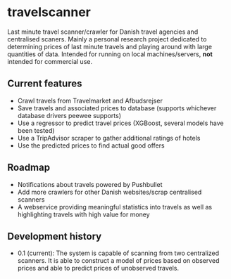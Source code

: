 # travelscanner
Last minute travel scanner/crawler for Danish travel agencies and centralised scaners. Mainly a personal research project dedicated to determining prices of last minute travels and playing around with large quantities of data. Intended for running on local machines/servers, **not** intended for commercial use.

## Current features
- Crawl travels from Travelmarket and Afbudsrejser
- Save travels and associated prices to database (supports whichever database drivers peewee supports)
- Use a regressor to predict travel prices (XGBoost, several models have been tested)
- Use a TripAdvisor scraper to gather additional ratings of hotels
- Use the predicted prices to find actual good offers

## Roadmap
- Notifications about travels powered by Pushbullet
- Add more crawlers for other Danish websites/scrap centralised scanners
- A webservice providing meaningful statistics into travels as well as highlighting travels with high value for money

## Development history
- 0.1 (current): The system is capable of scanning from two centralized scanners. It is able to construct a model of prices based on observed prices and able to predict prices of unobserved travels. 
